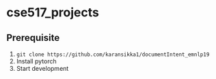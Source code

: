 # cse517_projects

## Prerequisite

1. `git clone https://github.com/karansikka1/documentIntent_emnlp19`
2. Install pytorch
3. Start development
